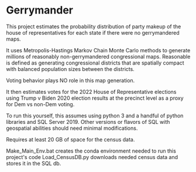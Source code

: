 # Gerrymander

This project estimates the probability distribution of party makeup of the house of representatives for each state if there were no gerrymandered maps.

It uses Metropolis-Hastings Markov Chain Monte Carlo methods to generate millions of reasonably non-gerrymandered congressional maps. Reasonable is defined as generating congressional districts that are spatially compact with balanced population sizes between the districts.

Voting behavior plays NO role in this map generation.

It then estimates votes for the 2022 House of Representative elections using Trump v Biden 2020 election results at the precinct level as a proxy for Dem vs non-Dem voting.

To run this yourself, this assumes using python 3 and a handful of python libraries and SQL Server 2019. Other versions or flavors of SQL with geospatial abilities should need minimal modifications.

Requires at least 20 GB of space for the census data.

Make_Main_Env.bat creates the conda environment needed to run this project's code
Load_CensusDB.py downloads needed census data and stores it in the SQL db.
